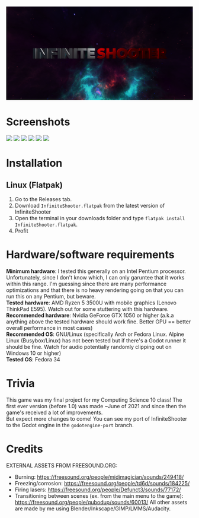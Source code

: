 <p align="center">
  <img alt="InfiniteShooter" src="infiniteshooter-cover.png">
</p>

# Screenshots
<!-- Have to do some HTML wizardry to get these screenshots to not be completely large and not side-by-side -->
<p float="left">
  <img src="https://user-images.githubusercontent.com/52388215/147332184-7c2262d3-b041-420f-8051-5298ad01fb7a.png" width="200">
  <img src="https://user-images.githubusercontent.com/52388215/147332236-6412a332-5ab9-4a66-818d-feb85b3e29f3.png" width="200">
  <img src="https://user-images.githubusercontent.com/52388215/147332784-9d79dab5-10ce-4260-8121-8c918758fb7c.png" width="200">
  <img src="https://user-images.githubusercontent.com/52388215/147332909-21ba5ab9-3838-4515-8dfc-7a558980df6c.png" width="200">
  <img src="https://user-images.githubusercontent.com/52388215/147332310-53d4d3fb-4b13-476b-9961-f2fa91c698ca.png" width="200">
  <img src="https://user-images.githubusercontent.com/52388215/147332459-4156d2dc-448f-4767-b2bb-b955777920fc.png" width="200">
</p>


# Installation
## Linux (Flatpak)
1. Go to the Releases tab.
2. Download `InfiniteShooter.flatpak` from the latest version of InfiniteShooter
3. Open the terminal in your downloads folder and type `flatpak install InfiniteShooter.flatpak`.
4. Profit

# Hardware/software requirements

**Minimum hardware**: I tested this generally on an Intel Pentium processor. Unfortunately, since I don't know which, I can only garuntee that it works within this range. I'm guessing since there are many performance optimizations and that there is no heavy rendering going on that you can run this on any Pentium, but beware.  
**Tested hardware**: AMD Ryzen 5 3500U with mobile graphics (Lenovo ThinkPad E595). Watch out for some stuttering with this hardware.  
**Recommended hardware**: Nvidia GeForce GTX 1050 or higher (a.k.a anything above the tested hardware should work fine. Better GPU == better overall performance in most cases)  
**Recommended OS**: GNU/Linux (specifically Arch or Fedora Linux. Alpine Linux (Busybox/Linux) has not been tested but if there's a Godot runner it should be fine. Watch for audio potentially randomly clipping out on Windows 10 or higher)  
**Tested OS**: Fedora 34

# Trivia
This game was my final project for my Computing Science 10 class! The first ever version (before 1.0) was made ~June of 2021 and since then the game's received a lot of improvements.  
But expect more changes to come! You can see my port of InfiniteShooter to the Godot engine in the `godotengine-port` branch.

# Credits
EXTERNAL ASSETS FROM FREESOUND.ORG:
- Burning: https://freesound.org/people/midimagician/sounds/249418/
- Freezing/corrosion: https://freesound.org/people/td6d/sounds/184225/
- Firing lasers: https://freesound.org/people/Defunct3/sounds/77172/
- Transitioning between scenes (ex. from the main menu to the game): https://freesound.org/people/qubodup/sounds/60013/
All other assets are made by me using Blender/Inkscape/GIMP/LMMS/Audacity.
